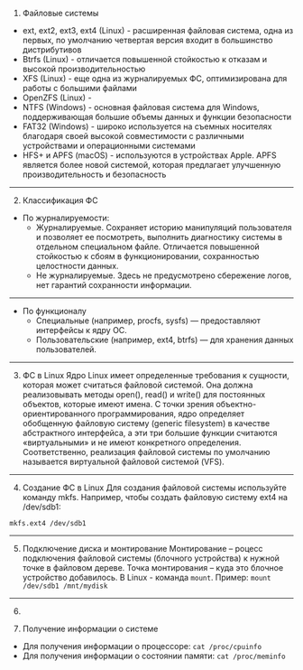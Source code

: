 1. Файловые системы
- ext, ext2, ext3, ext4 (Linux) - расширенная файловая система, одна из первых, по умолчанию четвертая версия входит в большинство дистрибутивов
- Btrfs (Linux) - отличается повышенной стойкостью к отказам и высокой производительностью
- XFS (Linux) - еще одна из журналируемых ФС, оптимизирована для работы с большими файлами
- OpenZFS (Linux) - 
- NTFS (Windows) - основная файловая система для Windows, поддерживающая большие объемы данных и функции безопасности
- FAT32 (Windows) - широко используется на съемных носителях благодаря своей высокой совместимости с различными устройствами и операционными системами
- HFS+ и APFS (macOS) - используются в устройствах Apple. APFS является более новой системой, которая предлагает улучшенную производительность и безопасность

---

2. Классификация ФС  
- По журналируемости:
    - Журналируемые. Сохраняет историю манипуляций пользователя и позволяет ее посмотреть, выполнить диагностику системы в отдельном специальном файле. Отличается повышенной стойкостью к сбоям в функционировании, сохранностью целостности данных. 
    - Не журналируемые. Здесь не предусмотрено сбережение логов, нет гарантий сохранности информации.  

---

- По функционалу
    - Специальные (например, procfs, sysfs) — предоставляют интерфейсы к ядру ОС.
    - Пользовательские (например, ext4, btrfs) — для хранения данных пользователей.

---

3. ФС в Linux
Ядро Linux имеет определенные требования к сущности, которая может считаться файловой системой. Она должна реализовывать методы open(), read() и write() для постоянных объектов, которые имеют имена. С точки зрения объектно-ориентированного программирования, ядро определяет обобщенную файловую систему (generic filesystem) в качестве абстрактного интерфейса, а эти три большие функции считаются «виртуальными» и не имеют конкретного определения. Соответственно, реализация файловой системы по умолчанию называется виртуальной файловой системой (VFS).

---

4. Создание ФС в Linux
Для создания файловой системы используйте команду mkfs. Например, чтобы создать файловую систему ext4 на /dev/sdb1:
```
mkfs.ext4 /dev/sdb1
```

---

5. Подключение диска и монтирование
Монтирование – роцесс подключения файловой системы (блочного устройства) к нужной точке в файловом дереве. Точка монтирования – куда это блочное устройство добавилось. В Linux - команда `mount`. Пример: `mount /dev/sdb1 /mnt/mydisk`

---

6. 

7. Получение информации о системе
- Для получения информации о процессоре:
`cat /proc/cpuinfo`
- Для получения информации о состоянии памяти:
`cat /proc/meminfo`